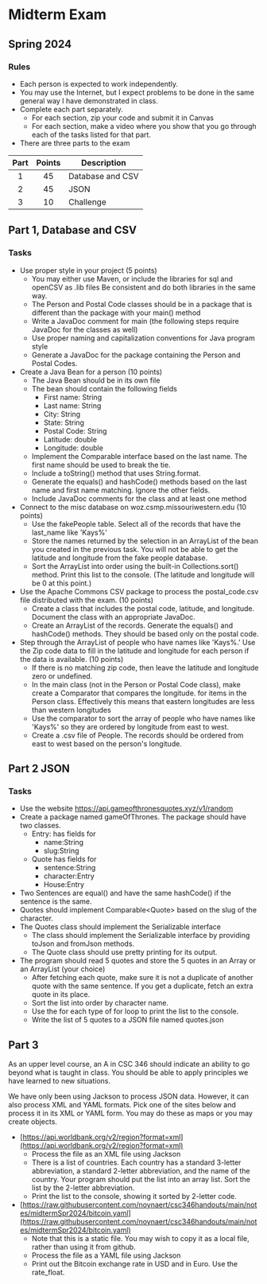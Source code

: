 # Midterm Exam
## Spring 2024

### Rules

- Each person is expected to work independently.
- You may use the Internet, but I expect problems to be done in the same general way I have demonstrated in class.
- Complete each part separately. 
	- For each section, zip your code and submit it in Canvas
	- For each section, make a video where you show that you go through each of the tasks listed for that part.
- There are three parts to the exam

| Part | Points | Description      |
| :--: | :----: | ---------------- |
|  1   |   45   | Database and CSV |
|  2   |   45   | JSON             |
|  3   |   10   | Challenge        |

## Part 1, Database and CSV

### Tasks

- Use proper style in your project (5 points)
	- You may either use Maven, or include the libraries for sql and openCSV as .lib files  Be consistent and do both libraries in the same way.
	- The Person and Postal Code classes should be in a package that is different than the package with your main() method
	- Write a JavaDoc comment for main (the following steps require JavaDoc for the classes as well)
	- Use proper naming and capitalization conventions for Java program style
	- Generate a JavaDoc for the package containing the Person and Postal Codes.
- Create a Java Bean for a person (10 points)
	- The Java Bean should be in its own file
	-  The bean should contain the following fields
		- First name: String
		- Last name: String
		- City: String
		- State: String
		- Postal Code: String
		- Latitude: double
		- Longitude: double
	- Implement the Comparable<T> interface based on the last name.  The first name should be used to break the tie.
	- Include a toString() method that uses String.format.
	- Generate the equals() and hashCode() methods based on the last name and first name matching.  Ignore the other fields.
	- Include JavaDoc comments for the class and at least one method
- Connect to the misc database on woz.csmp.missouriwestern.edu (10 points)
	- Use the fakePeople table.  Select all of the records that have the last_name like 'Kays%'
	- Store the names returned by the selection in an ArrayList of the bean you created in the previous task.  You will not be able to get the latitude and longitude from the fake people database.
	- Sort the ArrayList into order using the built-in Collections.sort() method.  Print this list to the console.  (The latitude and longitude will be 0 at this point.)
- Use the Apache Commons CSV package to process the postal_code.csv file distributed with the exam.  (10 points)
	- Create a class that includes the postal code, latitude, and longitude.  Document the class with an appropriate JavaDoc.
	- Create an ArrayList of the records.  Generate the equals() and hashCode() methods.  They should be based only on the postal code.
- Step through the ArrayList of people who have names like 'Kays%.'  Use the Zip code data to fill in the latitude and longitude for each person if the data is available.  (10 points)
	- If there is no matching zip code, then leave the latitude and longitude zero or undefined.
	- In the main class (not in the Person or Postal Code class), make create a Comparator that compares the longitude. for items in the Person class.  Effectively this means that eastern longitudes are less than western longitudes
	- Use the comparator to sort the array of people who have names like 'Kays%' so they are ordered by longitude from east to west.
	- Create a .csv file of People.  The records should be ordered from east to west based on the person's longitude.

## Part 2 JSON

### Tasks

- Use the website https://api.gameofthronesquotes.xyz/v1/random
- Create a package named gameOfThrones.  The package should have two classes.
	- Entry: has fields for
		- name:String
		- slug:String
	- Quote has fields for
		- sentence:String
		- character:Entry
		- House:Entry
- Two Sentences are equal() and have the same hashCode() if the sentence is the same.
- Quotes should implement Comparable&lt;Quote&gt; based on the slug of the character.
- The Quotes class should implement the Serializable interface
	- The class should implement the Serializable interface by providing toJson and fromJson methods.
	- The Quote class should use pretty printing for its output.
- The program should read 5 quotes and store the 5 quotes in an Array or an ArrayList (your choice)
	- After fetching each quote, make sure it is not a duplicate of another quote with the same sentence.  If you get a duplicate, fetch an extra quote in its place.
	- Sort the list into order by character name.
	- Use the for each type of for loop to print the list to the console.
	- Write the list of 5 quotes to a JSON file named quotes.json

## Part 3

As an upper level course, an A in CSC 346 should indicate an ability to go beyond what is taught in class.  You should be able to apply principles we have learned to new situations.

We have only been using Jackson to process JSON data.  However, it can also process XML and YAML formats.  Pick one of the sites below and process it in its XML or YAML form.  You may do these as maps or you may create objects.

- [https://api.worldbank.org/v2/region?format=xml](https://api.worldbank.org/v2/region?format=xml)
	- Process the file as an XML file using Jackson
	- There is a list of countries.  Each country has a standard 3-letter abbreviation, a standard 2-letter abbreviation, and the name of the country.   Your program should put the list into an array list.  Sort the list by the 2-letter abbreviation.  
	- Print the list to the console, showing it sorted by 2-letter code.
- [https://raw.githubusercontent.com/noynaert/csc346handouts/main/notes/midtermSpr2024/bitcoin.yaml](https://raw.githubusercontent.com/noynaert/csc346handouts/main/notes/midtermSpr2024/bitcoin.yaml)
  - Note that this is a static file.  You may wish to copy it as a local file, rather than using it from github.
  - Process the file as a YAML file using Jackson
  - Print out the Bitcoin exchange rate in USD and in Euro.  Use the rate_float.